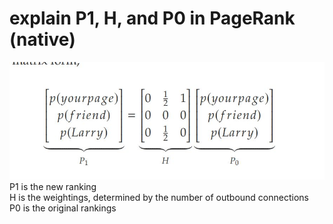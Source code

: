 # explain P1, H, and P0 in PageRank (native)
<img src=../../../../../media/paste-355b792e004a0f73be546324bc0b91c418b35213.jpg><br>P1 is the new ranking<br>H is the weightings, determined by the number of outbound connections<br>P0 is the original rankings
